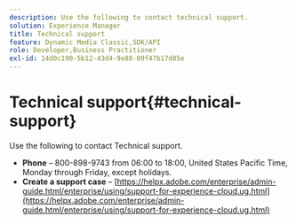 ```yaml
---
description: Use the following to contact technical support.
solution: Experience Manager
title: Technical support
feature: Dynamic Media Classic,SDK/API
role: Developer,Business Practitioner
exl-id: 14d0c190-5b12-43d4-9e88-09f47b17d85e
---
```

# Technical support{#technical-support}

Use the following to contact Technical support.

* **Phone** &ndash; 800-898-9743 from 06:00 to 18:00, United States Pacific Time, Monday through Friday, except holidays.
* **Create a support case** &ndash; [https://helpx.adobe.com/enterprise/admin-guide.html/enterprise/using/support-for-experience-cloud.ug.html](https://helpx.adobe.com/enterprise/admin-guide.html/enterprise/using/support-for-experience-cloud.ug.html)
